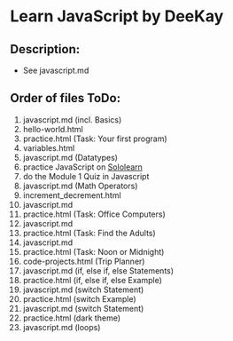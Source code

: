<h1>Learn JavaScript by DeeKay</h1>
<h2>Description:</h2>
<ul>
    <li>See javascript.md</li>
</ul>
<h2>Order of files ToDo:</h2>
<ol>
    <li>javascript.md (incl. Basics)</li>    
    <li>hello-world.html</li>
    <li>practice.html (Task: Your first program)</li>
    <li>variables.html</li>
    <li>javascript.md (Datatypes)</li>
    <li>practice JavaScript on <a href="https://www.sololearn.com/">Sololearn</a></li>
    <li>do the Module 1 Quiz in Javascript</li>
    <li>javascript.md (Math Operators)</li>
    <li>increment_decrement.html</li>
    <li>javascript.md</li>
    <li>practice.html (Task: Office Computers)</li>
    <li>javascript.md</li>
    <li>practice.html (Task: Find the Adults)</li>
    <li>javascript.md</li>
    <li>practice.html (Task: Noon or Midnight)</li>
    <li>code-projects.html (Trip Planner)</li>
    <li>javascript.md (if, else if, else Statements)</li>
    <li>practice.html (if, else if, else Example)</li>
    <li>javascript.md (switch Statement)</li>
    <li>practice.html (switch Example)</li>
    <li>javascript.md (switch Statement)</li>
    <li>practice.html (dark theme)</li>
    <li>javascript.md (loops)</li>
</ol>
